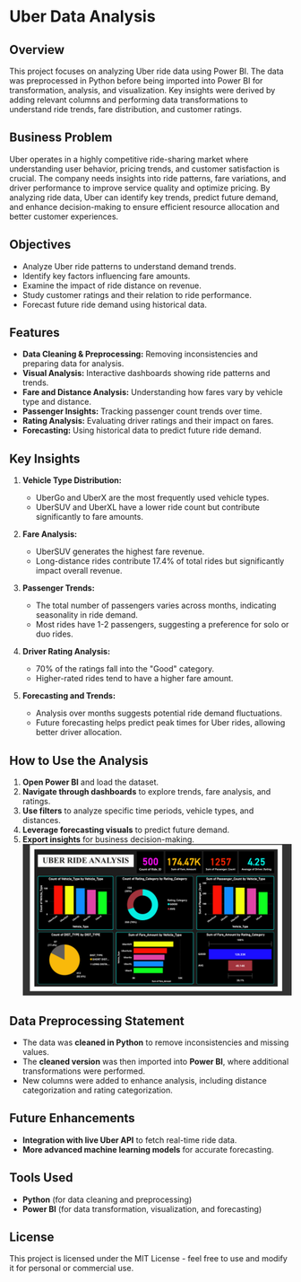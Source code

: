# Uber Data Analysis

## Overview

This project focuses on analyzing Uber ride data using Power BI. The data was preprocessed in Python before being imported into Power BI for transformation, analysis, and visualization. Key insights were derived by adding relevant columns and performing data transformations to understand ride trends, fare distribution, and customer ratings.

## Business Problem

Uber operates in a highly competitive ride-sharing market where understanding user behavior, pricing trends, and customer satisfaction is crucial. The company needs insights into ride patterns, fare variations, and driver performance to improve service quality and optimize pricing. By analyzing ride data, Uber can identify key trends, predict future demand, and enhance decision-making to ensure efficient resource allocation and better customer experiences.

## Objectives

- Analyze Uber ride patterns to understand demand trends.
- Identify key factors influencing fare amounts.
- Examine the impact of ride distance on revenue.
- Study customer ratings and their relation to ride performance.
- Forecast future ride demand using historical data.

## Features

- **Data Cleaning & Preprocessing:** Removing inconsistencies and preparing data for analysis.
- **Visual Analysis:** Interactive dashboards showing ride patterns and trends.
- **Fare and Distance Analysis:** Understanding how fares vary by vehicle type and distance.
- **Passenger Insights:** Tracking passenger count trends over time.
- **Rating Analysis:** Evaluating driver ratings and their impact on fares.
- **Forecasting:** Using historical data to predict future ride demand.

## Key Insights

1. **Vehicle Type Distribution:**

   - UberGo and UberX are the most frequently used vehicle types.
   - UberSUV and UberXL have a lower ride count but contribute significantly to fare amounts.

2. **Fare Analysis:**

   - UberSUV generates the highest fare revenue.
   - Long-distance rides contribute 17.4% of total rides but significantly impact overall revenue.

3. **Passenger Trends:**

   - The total number of passengers varies across months, indicating seasonality in ride demand.
   - Most rides have 1-2 passengers, suggesting a preference for solo or duo rides.

4. **Driver Rating Analysis:**

   - 70% of the ratings fall into the "Good" category.
   - Higher-rated rides tend to have a higher fare amount.

5. **Forecasting and Trends:**

   - Analysis over months suggests potential ride demand fluctuations.
   - Future forecasting helps predict peak times for Uber rides, allowing better driver allocation.

## How to Use the Analysis

1. **Open Power BI** and load the dataset.
2. **Navigate through dashboards** to explore trends, fare analysis, and ratings.
3. **Use filters** to analyze specific time periods, vehicle types, and distances.
4. **Leverage forecasting visuals** to predict future demand.
5. **Export insights** for business decision-making.
![image_anti](https://github.com/Pdeep666/POWERBI/blob/417411c219f89ef5a43db81d17fff56469474dbe/UBER_DATA_ANALYSIS/dashboard.png)
## Data Preprocessing Statement

- The data was **cleaned in Python** to remove inconsistencies and missing values.
- The **cleaned version** was then imported into **Power BI**, where additional transformations were performed.
- New columns were added to enhance analysis, including distance categorization and rating categorization.

## Future Enhancements

- **Integration with live Uber API** to fetch real-time ride data.
- **More advanced machine learning models** for accurate forecasting.

## Tools Used

- **Python** (for data cleaning and preprocessing)
- **Power BI** (for data transformation, visualization, and forecasting)

## License

This project is licensed under the MIT License - feel free to use and modify it for personal or commercial use.

